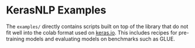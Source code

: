 # KerasNLP Examples

The `examples/` directly contains scripts built on top of the library that do not fit well into
the colab format used on [keras.io](https://keras.io/examples/). This includes recipes for
pre-training models and evaluating models on benchmarks such as GLUE.
